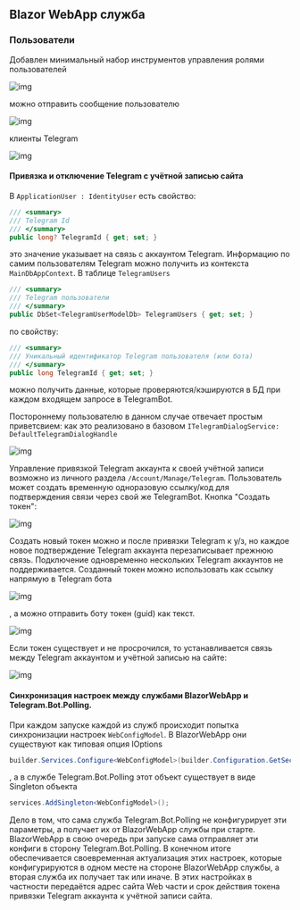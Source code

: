 ## Blazor WebApp служба

### Пользователи

Добавлен минимальный набор инструментов управления ролями пользователей

![img](../../img/users-profiles.png)

можно отправить сообщение пользователю

![img](../../img/users-profiles-tg-button.png)

клиенты Telegram

![img](../../img/users-profiles-tg-clients.png)

#### Привязка и отключение Telegram с учётной записью сайта
В `ApplicationUser : IdentityUser` есть свойство:
```c#
/// <summary>
/// Telegram Id
/// </summary>
public long? TelegramId { get; set; }
```
это значение указывает на связь с аккаунтом Telegram. Информацию по самим пользователям Telegram можно получить из контекста `MainDbAppContext`. В таблице `TelegramUsers`
```c#
/// <summary>
/// Telegram пользователи
/// </summary>
public DbSet<TelegramUserModelDb> TelegramUsers { get; set; }
```
по свойству:
```c#
/// <summary>
/// Уникальный идентификатор Telegram пользователя (или бота)
/// </summary>
public long TelegramId { get; set; }
```
можно получить данные, которые проверяются/кэшируются в БД при каждом входящем запросе в TelegramBot.

Постороннему пользователю в данном случае отвечает простым приветсвием: как это реализовано в базовом `ITelegramDialogService: DefaultTelegramDialogHandle`

![img](../../img/tg-not-auth.png)

Управление привязкой Telegram аккаунта к своей учётной записи возможно из личного раздела `/Account/Manage/Telegram`. Пользователь может создать временную одноразовую ссылку/код для подтверждения связи через свой же TelegramBot. Кнопка "Создать токен":

![img](../../img/tg-join-null.png)

Создать новый токен можно и после привязки Telegram к у/з, но каждое новое подтверждение Telegram аккаунта перезаписывает прежнюю связь. Подключение одновременно нескольких Telegram аккаунтов не поддерживается.
Созданный токен можно использовать как ссылку напрямую в Telegram бота

![img](../../img/tg-auth-btn-init.png)

, а можно отправить боту токен (guid) как текст.

![img](../../img/tg-join-init.png)

Если токен существует и не просрочился, то устанавливается связь между Telegram аккаунтом и учётной записью на сайте:

![img](../../img/tg-join-success.png)

#### Синхронизация настроек между службами BlazorWebApp и Telegram.Bot.Polling.
При каждом запуске каждой из служб происходит попытка синхронизации настроек `WebConfigModel`. В BlazorWebApp они существуют как типовая опция IOptions<WebConfigModel>
```c#
builder.Services.Configure<WebConfigModel>(builder.Configuration.GetSection("WebConfig"));
```
, а в службе Telegram.Bot.Polling этот объект существует в виде Singleton объекта
```c#
services.AddSingleton<WebConfigModel>();
```

Дело в том, что сама служба Telegram.Bot.Polling не конфигурирует эти параметры, а получает их от BlazorWebApp службы при старте. BlazorWebApp в свою очередь при запуске сама отправляет эти конфиги в сторону Telegram.Bot.Polling. В конечном итоге обеспечивается своевременная актуализация этих настроек, которые конфигурируются в одном месте на стороне BlazorWebApp службы, а вторая служба их получает так или иначе. В этих настройках в частности передаётся адрес сайта Web части и срок действия токена привязки Telegram аккаунта к учётной записи сайта.